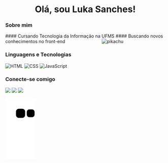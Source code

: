 <h1 align="center"> Olá, sou Luka Sanches! </h1>

### Sobre mim
<div>
    #### Cursando Tecnologia da Informação na UFMS
    #### Buscando novos conhecimentos no front-end
        
<img width = "200px" align="right" alt="pikachu" height="178px" src="https://media.tenor.com/0WkmuOC_W00AAAAj/waving-pikachu.gif"/>
         </div>   

### Linguagens e Tecnologias

<div style="display: inline_block">
    <img align="center" alt="HTML" height="40" width="50" src="https://cdn.jsdelivr.net/gh/devicons/devicon/icons/html5/html5-plain-wordmark.svg">
    <img align="center" alt="CSS" height="40" width="50" src="https://cdn.jsdelivr.net/gh/devicons/devicon/icons/css3/css3-plain-wordmark.svg">
    <img align="center" alt="JavaScript" height="40" width="50" src="https://cdn.jsdelivr.net/gh/devicons/devicon/icons/javascript/javascript-original.svg">
</div>  

 ### Conecte-se comigo
<div>
     <a href="https://instagram.com/luka.sanches" target="_blank"><img src="https://img.shields.io/badge/-Instagram-%23E4405F?style=for-the-badge&logo=instagram&logoColor=white" target="_blank"></a>
     <a href = "mailto:lukasanches.dev@gmail.com"><img src="https://img.shields.io/badge/-Gmail-%23333?style=for-the-badge&logo=gmail&logoColor=white" target="_blank"></a>
     <a href="https://www.linkedin.com/in/luka-sanches-61690320b/" target="_blank"><img src="https://img.shields.io/badge/-LinkedIn-%230077B5?style=for-the-badge&logo=linkedin&logoColor=white" target="_blank"></a>
    
  ![Snake animation](https://github.com/LukaSanches/LukaSanches/blob/output/github-contribution-grid-snake.svg)
    
 </div>
